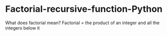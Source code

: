 # Factorial-recursive-function-Python

What does factorial mean? 
Factorial = the product of an integer and all the integers below it
